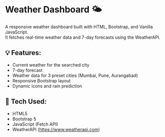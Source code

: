 # Weather Dashboard 🌤️

A responsive weather dashboard built with HTML, Bootstrap, and Vanilla JavaScript.  
It fetches real-time weather data and 7-day forecasts using the WeatherAPI.

## 💡 Features:
- Current weather for the searched city
- 7-day forecast
- Weather data for 3 preset cities (Mumbai, Pune, Aurangabad)
- Responsive Bootstrap layout
- Dynamic icons and rain prediction

## 🧪 Tech Used:
- HTML5
- Bootstrap 5
- JavaScript (Fetch API)
- WeatherAPI (https://www.weatherapi.com)

